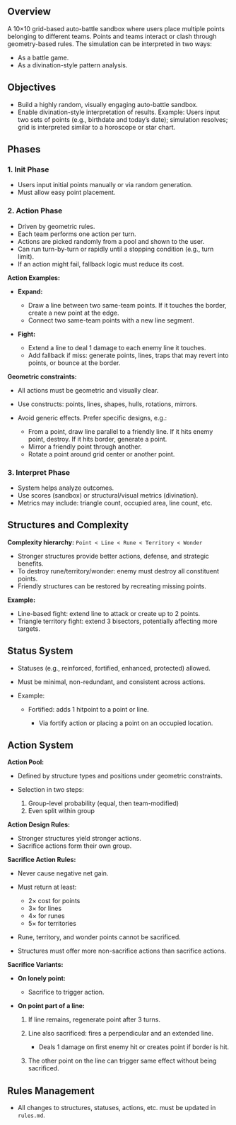 
## **Overview**

A 10×10 grid-based auto-battle sandbox where users place multiple points belonging to different teams. Points and teams interact or clash through geometry-based rules. The simulation can be interpreted in two ways:

* As a battle game.
* As a divination-style pattern analysis.

## **Objectives**

* Build a highly random, visually engaging auto-battle sandbox.
* Enable divination-style interpretation of results.
  Example: Users input two sets of points (e.g., birthdate and today’s date); simulation resolves; grid is interpreted similar to a horoscope or star chart.

## **Phases**

### 1. **Init Phase**

* Users input initial points manually or via random generation.
* Must allow easy point placement.

### 2. **Action Phase**

* Driven by geometric rules.
* Each team performs one action per turn.
* Actions are picked randomly from a pool and shown to the user.
* Can run turn-by-turn or rapidly until a stopping condition (e.g., turn limit).
* If an action might fail, fallback logic must reduce its cost.

**Action Examples:**

* **Expand:**

  * Draw a line between two same-team points. If it touches the border, create a new point at the edge.
  * Connect two same-team points with a new line segment.
* **Fight:**

  * Extend a line to deal 1 damage to each enemy line it touches.
  * Add fallback if miss: generate points, lines, traps that may revert into points, or bounce at the border.

**Geometric constraints:**

* All actions must be geometric and visually clear.
* Use constructs: points, lines, shapes, hulls, rotations, mirrors.
* Avoid generic effects. Prefer specific designs, e.g.:

  * From a point, draw line parallel to a friendly line. If it hits enemy point, destroy. If it hits border, generate a point.
  * Mirror a friendly point through another.
  * Rotate a point around grid center or another point.

### 3. **Interpret Phase**

* System helps analyze outcomes.
* Use scores (sandbox) or structural/visual metrics (divination).
* Metrics may include: triangle count, occupied area, line count, etc.

## **Structures and Complexity**

**Complexity hierarchy:**
`Point < Line < Rune < Territory < Wonder`

* Stronger structures provide better actions, defense, and strategic benefits.
* To destroy rune/territory/wonder: enemy must destroy all constituent points.
* Friendly structures can be restored by recreating missing points.

**Example:**

* Line-based fight: extend line to attack or create up to 2 points.
* Triangle territory fight: extend 3 bisectors, potentially affecting more targets.

## **Status System**

* Statuses (e.g., reinforced, fortified, enhanced, protected) allowed.
* Must be minimal, non-redundant, and consistent across actions.
* Example:

  * Fortified: adds 1 hitpoint to a point or line.

    * Via fortify action or placing a point on an occupied location.

## **Action System**

**Action Pool:**

* Defined by structure types and positions under geometric constraints.
* Selection in two steps:

  1. Group-level probability (equal, then team-modified)
  2. Even split within group

**Action Design Rules:**

* Stronger structures yield stronger actions.
* Sacrifice actions form their own group.

**Sacrifice Action Rules:**

* Never cause negative net gain.
* Must return at least:

  * 2× cost for points
  * 3× for lines
  * 4× for runes
  * 5× for territories
* Rune, territory, and wonder points cannot be sacrificed.
* Structures must offer more non-sacrifice actions than sacrifice actions.

**Sacrifice Variants:**

* **On lonely point:**

  * Sacrifice to trigger action.
* **On point part of a line:**

  1. If line remains, regenerate point after 3 turns.
  2. Line also sacrificed: fires a perpendicular and an extended line.

     * Deals 1 damage on first enemy hit or creates point if border is hit.
  3. The other point on the line can trigger same effect without being sacrificed.

## **Rules Management**

* All changes to structures, statuses, actions, etc. must be updated in `rules.md`.
